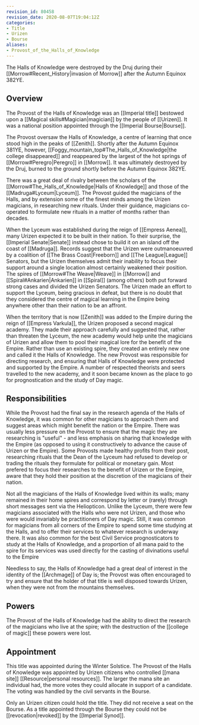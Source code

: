 ```yaml
---
revision_id: 80458
revision_date: 2020-08-07T19:04:12Z
categories:
- Title
- Urizen
- Bourse
aliases:
- Provost_of_the_Halls_of_Knowledge
---
```


 The Halls of Knowledge were destroyed by the Druj during their [[Morrow#Recent_History|invasion of Morrow]] after the Autumn Equinox 382YE.
## Overview

The Provost of the Halls of Knowledge was an [[Imperial title]] bestowed upon a [[Magical skills#Magician|magician]] by the people of [[Urizen]]. It was a national position appointed through the [[Imperial Bourse|Bourse]].

The Provost oversaw the Halls of Knowledge, a centre of learning that once stood high in the peaks of [[Zenith]]. Shortly after the Autumn Equinox 381YE, however, [[Foggy_mountain_top#The_Halls_of_Knowledge|the college disappeared]] and reappeared by the largest of the hot springs of [[Morrow#Peregro|Peregro]] in [[Morrow]]. It was ultimately destroyed by the Druj, burned to the ground shortly before the Autumn Equinox 382YE.

There was a great deal of rivalry between the scholars of the [[Morrow#The_Halls_of_Knowledge|Halls of Knowledge]] and those of the [[Madruga#Lyceum|Lyceum]]. The Provost guided the magicians of the Halls, and by extension some of the finest minds among the Urizen magicians, in researching new rituals. Under their guidance, magicians co-operated to formulate new rituals in a matter of months rather than decades.

When the Lyceum was established during the reign of [[Empress Aenea]], many Urizen expected it to be built in their nation. To their surprise, the [[Imperial Senate|Senate]] instead chose to build it on an island off the coast of [[Madruga]]. Records suggest that the Urizen were outmanoeuvred by a coalition of [[The Brass Coast|Freeborn]] and [[The League|League]] Senators, but the Urizen themselves admit their inability to focus their support around a single location almost certainly weakened their position. The spires of [[Morrow#The Weave|Weave]] in [[Morrow]] and [[Spiral#Ankarien|Ankarien]] in [[Spiral]] (among others) both put forward strong cases and divided the Urizen Senators. The Urizen made an effort to support the Lyceum, being gracious in defeat, but there is no doubt that they considered the centre of magical learning in the Empire being anywhere other than their nation to be an affront.

When the territory that is now [[Zenith]] was added to the Empire during the reign of [[Empress Varkula]], the Urizen proposed a second magical academy. They made their approach carefully and suggested that, rather than threaten the Lyceum, the new academy would help unite the magicians of Urizen and allow them to pool their magical lore for the benefit of the Empire. Rather than use an existing spire, they created an entirely new one and called it the Halls of Knowledge. The new Provost was responsible for directing research, and ensuring that Halls of Knowledge were protected and supported by the Empire. A number of respected theorists and seers travelled to the new academy, and it soon became known as the place to go for prognostication and the study of Day magic.

## Responsibilities
While the Provost had the final say in the research agenda of the Halls of Knowledge, it was common for other magicians to approach them and suggest areas which might benefit the nation or the Empire. There was usually less pressure on the Provost to ensure that the magic they are researching is "useful" - and less emphasis on sharing that knowledge with the Empire (as opposed to using it constructively to advance the cause of Urizen or the Empire). Some Provosts made healthy profits from their post, researching rituals that the Dean of the Lyceum had refused to develop or trading the rituals they formulate for political or monetary gain. Most prefered to focus their researches to the benefit of Urizen or the Empire, aware that they hold their position at the discretion of the magicians of their nation.

Not all the magicians of the Halls of Knowledge lived within its walls; many remained in their home spires and correspond by letter or (rarely) through short messages sent via the Heliopticon. Unlike the Lyceum, there were few magicians associated with the Halls who were not Urizen, and those who were would invariably be practitioners of Day magic. Still, it was common for magicians from all corners of the Empire to spend some time studying at the Halls, and to offer their services to whatever research is underway there. It was also common for the best Civil Service prognosticators to study at the Halls of Knowledge, and a proportion of all mana paid to the spire for its services was used directly for the casting of divinations useful to the Empire

Needless to say, the Halls of Knowledge had a great deal of interest in the identity of the [[Archmage]] of Day is; the Provost was often encouraged to try and ensure that the holder of that title is well disposed towards Urizen, when they were not from the mountains themselves.

## Powers
The Provost of the Halls of Knowledge had the ability to direct the research of the magicians who live at the spire; with the destruction of the [[college of magic]] these powers were lost.

## Appointment
This title was appointed during the Winter Solstice. The Provost of the Halls of Knowledge was appointed by Urizen citizens who controlled [[mana site]] [[Resource|personal resources]]. The larger the mana site an individual had, the more votes they could allocate in support of a candidate. The voting was handled by the civil servants in the Bourse. 

Only an Urizen citizen could hold the title. They did not receive a seat on the Bourse. As a title appointed through the Bourse they could not be [[revocation|revoked]] by the [[Imperial Synod]].



